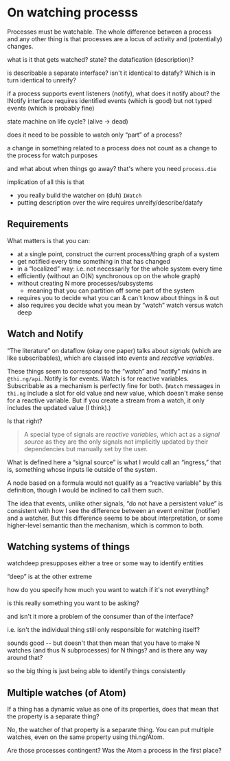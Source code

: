 # On watching processs

Processes must be watchable.  The whole difference between a process and any
other thing is that processes are a locus of activity and (potentially) changes.

what is it that gets watched?  state? the datafication (description)?
  
is describable a separate interface?  isn't it identical to datafy?  Which is in
turn identical to unreify?
  
if a process supports event listeners (notify), what does it notify about?  the
INotify interface requires identified events (which is good) but not typed
events (which is probably fine)
  
state machine on life cycle? (alive -> dead)

does it need to be possible to watch only “part” of a process?

a change in something related to a process does not count as a change to the
process for watch purposes

and what about when things go away?
that's where you need `process.die`

implication of all this is that
- you really build the watcher on (duh) `IWatch`
- putting description over the wire requires unreify/describe/datafy

## Requirements

What matters is that you can:
- at a single point, construct the current process/thing graph of a system
- get notified every time something in that has changed
- in a “localized” way: i.e. not necessarily for the whole system every time
- efficiently (without an O(N) synchronous op on the whole graph)
- without creating N more processes/subsystems
  - meaning that you can partition off some part of the system
- requires you to decide what you can & can't know about things in & out
- also requires you decide what you mean by “watch” watch versus watch deep

## Watch and Notify

“The literature” on dataflow (okay one paper) talks about *signals* (which are
like subscribables), which are classed into *events* and *reactive variables*.

These things seem to correspond to the “watch” and “notify” mixins in
`@thi.ng/api`.  Notify is for events.  Watch is for reactive variables.
Subscribable as a mechanism is perfectly fine for both.  (`Watch` messages in
`thi.ng` include a slot for old value and new value, which doesn't make sense
for a reactive variable.  But if you create a stream from a watch, it only
includes the updated value (I think).)

Is that right?

> A special type of signals are *reactive variables*, which act as a *signal
> source* as they are the only signals not implicitly updated by their
> dependencies but manually set by the user.

What is defined here a “signal source” is what I would call an “ingress,” that
is, something whose inputs lie outside of the system.

A node based on a formula would not qualify as a “reactive variable” by this
definition, though I would be inclined to call them such.

The idea that events, unlike other signals, “do not have a persistent value” is
consistent with how I see the difference between an event emitter (notifier) and
a watcher.  But this difference seems to be about interpretation, or some
higher-level semantic than the mechanism, which is common to both.





## Watching systems of things

watchdeep presupposes either a tree or some way to identify entities

“deep” is at the other extreme

how do you specify how much you want to watch if it's not everything?

is this really something you want to be asking?

and isn't it more a problem of the consumer than of the interface?

i.e. isn't the individual thing still only responsible for watching itself?

sounds good -- but doesn't that then mean that you have to make N watches
(and thus N subprocesses) for N things?  and is there any way around that?

so the big thing is just being able to identify things consistently

## Multiple watches (of Atom)

If a thing has a dynamic value as one of its properties, does that mean that the
property is a separate thing?

No, the watcher of that property is a separate thing.  You can put multiple
watches, even on the same property using thi.ng/Atom.

Are those processes contingent?  Was the Atom a process in the first place?
